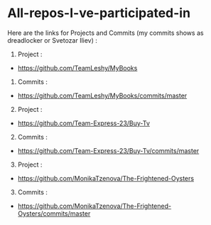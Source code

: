 # All-repos-I-ve-participated-in
Here are the links for Projects and Commits (my commits shows as dreadlocker or Svetozar Iliev) :

1. Project :
  - https://github.com/TeamLeshy/MyBooks
1. Commits :
  - https://github.com/TeamLeshy/MyBooks/commits/master

2. Project :
  - https://github.com/Team-Express-23/Buy-Tv
2. Commits :
  - https://github.com/Team-Express-23/Buy-Tv/commits/master

3. Project :
  - https://github.com/MonikaTzenova/The-Frightened-Oysters
3. Commits :
  - https://github.com/MonikaTzenova/The-Frightened-Oysters/commits/master
